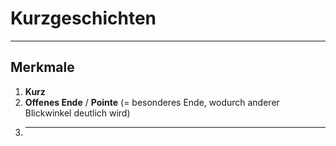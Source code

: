 # Kurzgeschichten
___
## Merkmale
1. **Kurz**
2. **Offenes Ende** / **Pointe** (= besonderes Ende, wodurch anderer Blickwinkel deutlich wird)
3. ****
